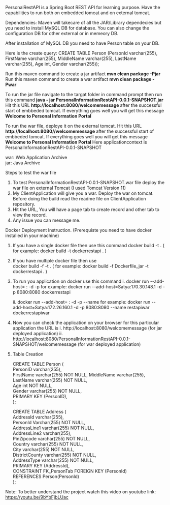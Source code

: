 PersonalRestAPI is a Spring Boot REST API for learning purpose. Have the capabilities to run both on embedded tomcat and on external tomcat.

Dependencies: Maven will takecare of all the JAR/Library dependecies but you need to install MySQL DB for database. You can also change the configuration DB for other external or in memeory DB.

After installation of MySQL DB you need to have Person table on your DB.

Here is the create query: 
CREATE TABLE Person (PersonId varchar(255), FirstName varchar(255), MiddleName varchar(255), LastName varchar(255), Age int, Gender varchar(255));

Run this maven command to create a jar artifact <b> mvn clean package -Pjar </b>
Run this maven command to create a war artifact <b> mvn clean package -Pwar </b>

To run the jar file navigate to the targat folder in command prompt then run this command <b> java - jar PersonalInformationRestAPI-0.0.1-SNAPSHOT.jar </b>
Hit this URL <b> http://localhost:8080/welcomemessage </b>after the successful start of embbeded tomcat. If everything goes well you will get this message <b> Welcome to Personal Information Portal </b>

To run the war file, deploye it on the external tomcat.
Hit this URL <b> http://localhost:8080/<applicationcontext>/welcomemessage </b>after the successful start of embbeded tomcat. If everything goes well you will get this message <b> Welcome to Personal Information Portal </b>
Here applicationcontext is PersonalInformationRestAPI-0.0.1-SNAPSHOT

war: Web Application Archive     
jar: Java Archive

Steps to test the war file
1. To test PersonalInformationRestAPI-0.0.1-SNAPSHOT.war file deploy the war file on external Tomcat (I used Tomcat Version 11)
2. My ClientApplication will give you a war. Deploy the war on tomcat. Before doing the build read the readme file on ClientApplication repository.
3. Hit the URL, You will have a page tab to create record and other tab to view the record.
4. Any issue you can message me. 

Docker Deployment Instruction. (Prerequiste you need to have docker installed in your machine)
1. If you have a single docker file then use this command
	docker build -t <tag name> .	( for example: docker build -t dockerrestapi . )
		
2. If you have multiple docker file then use 		
	docker build -f <file name> -t <tag name> .		( for example: docker build -f Dockerfile_jar -t dockerrestapi . )
		
3. To run you application on docker use this command
	i. docker run --add-host=<host name> : <IP Address of host PC> -d -p <containers port:host port> <docker image name>
		for example: docker run --add-host=Satya:170.30.148.1 -d -p 8080:8080 dockerrestapi
		
	ii. docker run --add-host=<host name> : <IP Address of host PC> -d -p <containers port:host port> --name <name of the docker container> <docker image name>
		for example: docker run --add-host=Satya:172.26.160.1 -d -p 8080:8080 --name restapiwar dockerrestapiwar
		
4. Now you can check the application on your browser for this particular application the URL is
	i. http://localhost:8080/welcomemessage (for jar deployed application)
	ii. http://localhost:8080/PersonalInformationRestAPI-0.0.1-SNAPSHOT/welcomemessage (for war deployed application)


5. Table Creation

	CREATE TABLE Person (  
		PersonID varchar(255),    
		FirstName varchar(255) NOT NULL,
		MiddleName varchar(255),  
		LastName varchar(255) NOT NULL,  
		Age int NOT NULL,    
		Gender varchar(255) NOT NULL,    
		PRIMARY KEY (PersonID),  
	);

	CREATE TABLE Address (  
		AddressId varchar(255),  
		PersonId Varchar(255) NOT NULL,  
		AddressLine1 varchar(255) NOT NULL,  
		AddressLine2 varchar(255),  
		PinZipcode varchar(255) NOT NULL,  
		Country varchar(255) NOT NULL,  
		City varchar(255) NOT NULL,   
		DistrictCounty varchar(255) NOT NULL,  
		AddressType varchar(255) NOT NULL,  
		PRIMARY KEY (AddressId),  
		CONSTRAINT FK_PersonTab FOREIGN KEY (PersonId)   
		REFERENCES Person(PersonId)   
	);

Note: To better understand the project watch this video on youtube link: https://youtu.be/9bYbFjbLUac
